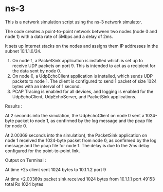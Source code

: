 # ns-3
This is a network simulation script using the ns-3 network simulator. 

The code creates a point-to-point network between two nodes (node 0 and node 1) with a data rate of 5Mbps and a delay of 2ms. 

It sets up Internet stacks on the nodes and assigns them IP addresses in the subnet 10.1.1.0/24.

1. On node 1, a PacketSink application is installed which is set up to receive UDP packets on port 9. This is intended to act as a recipient for the data sent by node 0.
2. On node 0, a UdpEchoClient application is installed, which sends UDP packets to node 1. The client is configured to send 1 packet of size 1024 bytes with an interval of 1 second.
3. PCAP Tracing is enabled for all devices, and logging is enabled for the UdpEchoClient, UdpEchoServer, and PacketSink applications.

Results : 

At 2 seconds into the simulation, the UdpEchoClient on node 0 sent a 1024-byte packet to node 1, as confirmed by the log message and the pcap file for node 0.

At 2.00369 seconds into the simulation), the PacketSink application on node 1 received the 1024-byte packet from node 0, as confirmed by the log message and the pcap file for node 1. The delay is due to the 2ms delay configured for the point-to-point link.

Output on Terminal : 

At time +2s client sent 1024 bytes to 10.1.1.2 port 9

At time +2.00369s packet sink received 1024 bytes from 10.1.1.1 port 49153 total Rx 1024 bytes

